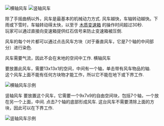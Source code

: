 ![横轴风车](item:betterwithmods:axle_generator)
![竖轴风车](item:betterwithmods:axle_generator@2)

 除了手摇曲柄以外，风车是最基本的机械动力方式.
 风车越快，车轴转动越快。下雨或下雪时，车轴转动得太快，以至于 [木质变速箱](wooden_gearbox.md) 的操作时间超过30秒.  
 玩家可以通过直接向变速箱提供红石信号来防止变速箱被压倒.
  
 风车的每个叶片都可以通过点击风车方块（对于垂直风车，它是7个轴的中间部分）进行染色.
 
 风车需要气流，因此不会在末地的空间中工作.
 横轴风车
  
 要放置此风车，需要13x13x1的空间，中间有一个轴，单击带有风车物品的轴.  
 这个风车上面不能有任何方块物才能工作，所以它不能在地下或下界工作.
 
 ![横轴风车示例](betterwithmods:windmill-1.png)

 竖轴风车
 要放置这个风车，它需要一个9x7x9的自由空间块，包括7个轴，一个放在另一个上面，中间. 
 点击7个轴的底部形成风车.
 这台风车不需要清除上面的方块，因此可以在下界工作.
 
 ![竖轴风车示例](betterwithmods:windmill-2.png)
